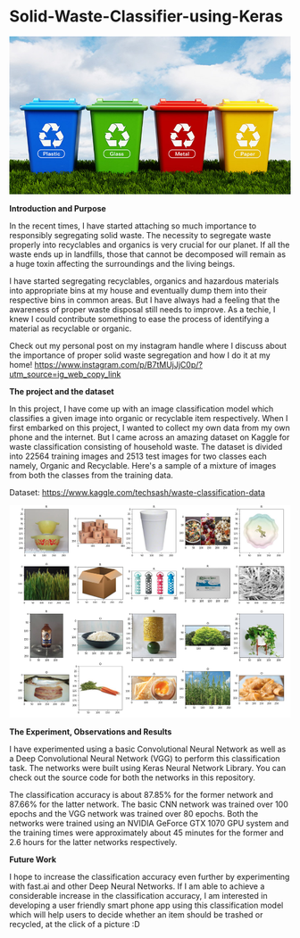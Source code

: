 # Solid-Waste-Classifier-using-Keras

![](Images/wasteManagement.jpg)

<b> Introduction and Purpose </b>

In the recent times, I have started attaching so much importance to responsibly segregating solid waste. The necessity to segregate waste properly into recyclables and organics is very crucial for our planet. If all the waste ends up in landfills, those that cannot be decomposed will remain as a huge toxin affecting the surroundings and the living beings. 

I have started segregating recyclables, organics and hazardous materials into appropriate bins at my house and eventually dump them into their respective bins in common areas. But I have always had a feeling that the awareness of proper waste disposal still needs to improve. As a techie, I knew I could contribute something to ease the process of identifying a material as recyclable or organic. 

Check out my personal post on my instagram handle where I discuss about the importance of proper solid waste segregation and how I do it at my home! https://www.instagram.com/p/B7tMUjJjC0p/?utm_source=ig_web_copy_link

<b> The project and the dataset </b>

In this project, I have come up with an image classification model which classifies a given image into organic or recyclable item respectively. When I first embarked on this project, I wanted to collect my own data from my own phone and the internet. But I came across an amazing dataset on Kaggle for waste classification consisting of household waste. The dataset is divided into 22564 training images and 2513 test images for two classes each namely, Organic and Recyclable. Here's a sample of a mixture of images from both the classes from the training data.

Dataset: https://www.kaggle.com/techsash/waste-classification-data

![](Images/Sample.png)


<b> The Experiment, Observations and Results </b>

I have experimented using a basic Convolutional Neural Network as well as a Deep Convolutional Neural Network (VGG) to perform this classification task. The networks were built using Keras Neural Network Library. You can check out the source code for both the networks in this repository. 

The classification accuracy is about 87.85% for the former network and 87.66% for the latter network. The basic CNN network was trained over 100 epochs and the VGG network was trained over 80 epochs. Both the networks were trained using an NVIDIA GeForce GTX 1070 GPU system and the training times were approximately about 45 minutes for the former and 2.6 hours for the latter networks respectively. 

<b> Future Work </b>

I hope to increase the classification accuracy even further by experimenting with fast.ai and other Deep Neural Networks. If I am able to achieve a considerable increase in the classification accuracy, I am interested in developing a user friendly smart phone app using this classification model which will help users to decide whether an item should be trashed or recycled, at the click of a picture :D
